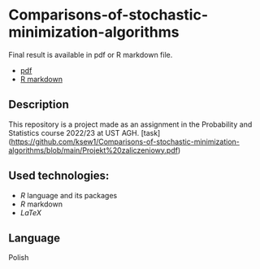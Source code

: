 # Comparisons-of-stochastic-minimization-algorithms

Final result is available in pdf or R markdown file.
* [pdf](https://github.com/ksew1/Comparisons-of-stochastic-minimization-algorithms/blob/main/Statystyka-Projekt.pdf)
* [R markdown](https://github.com/ksew1/Comparisons-of-stochastic-minimization-algorithms/blob/main/Statystyka-Projekt.Rmd)
## Description
This repository is a project made as an assignment in the Probability and Statistics course 2022/23 at UST AGH.
[task] (https://github.com/ksew1/Comparisons-of-stochastic-minimization-algorithms/blob/main/Projekt%20zaliczeniowy.pdf)

## Used technologies:
- *R* language and its packages
- *R*  markdown
- *LaTeX*

## Language

Polish
